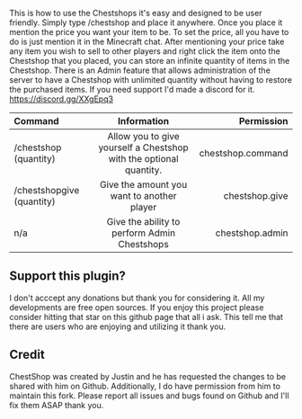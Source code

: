 This is how to use the Chestshops it's easy and designed to be user friendly. Simply type /chestshop and place it anywhere. Once you place it mention the price you want your item to be. To set the price, all you have to do is just mention it in the Minecraft chat. After mentioning your price take any item you wish to sell to other players and right click the item onto the Chestshop that you placed, you can store an infinite quantity of items in the Chestshop. There is an Admin feature that allows administration of the server to have a Chestshop with unlimited quantity without having to restore the purchased items. 
If you need support I'd made a discord for it.
https://discord.gg/XXgEpq3

| Command | Information | Permission |
| :---         |     :---:      |          ---: |
| /chestshop (quantity)  | Allow you to give yourself a Chestshop with the optional quantity.     | chestshop.command    |
| /chestshopgive (quantity)   | Give the amount you want to another player   | chestshop.give      |
| n/a   | Give the ability to perform Admin Chestshops   | chestshop.admin

## Support this plugin?
I don't acccept any donations but thank you for considering it. All my developments are free open sources. If you enjoy this project please consider hitting that star on this github page that all i ask. This tell me that there are users who are enjoying and utilizing it thank you.

## Credit
ChestShop was created by Justin and he has requested the changes to be shared with him on Github. Additionally, I do have permission from him to maintain this fork. Please report all issues and bugs found on Github and I'll fix them ASAP thank you. 
